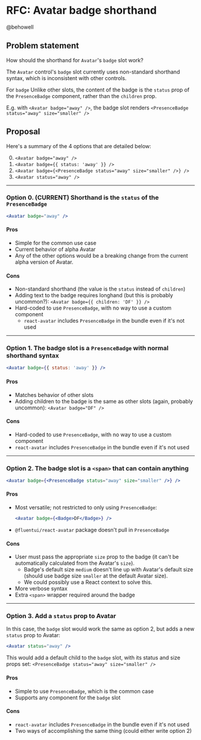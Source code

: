 # RFC: Avatar badge shorthand

@behowell

## Problem statement

How should the shorthand for `Avatar`'s `badge` slot work?

The `Avatar` control's `badge` slot currently uses non-standard shorthand syntax, which is inconsistent with other controls.

For `badge` Unlike other slots, the content of the badge is the `status` prop of the `PresenceBadge` component, rather than the `children` prop.

E.g. with `<Avatar badge="away" />`, the badge slot renders `<PresenceBadge status="away" size="smaller" />`

## Proposal

Here's a summary of the 4 options that are detailed below:

0. `<Avatar badge="away" />`
1. `<Avatar badge={{ status: 'away' }} />`
2. `<Avatar badge={<PresenceBadge status="away" size="smaller" />} />`
3. `<Avatar status="away" />`

---

### Option 0. (CURRENT) Shorthand is the `status` of the `PresenceBadge`

```jsx
<Avatar badge="away" />
```

#### Pros

- Simple for the common use case
- Current behavior of alpha Avatar
- Any of the other options would be a breaking change from the current alpha version of Avatar.

#### Cons

- Non-standard shorthand (the value is the `status` instead of `children`)
- Adding text to the badge requires longhand (but this is probably uncommon?):
  `<Avatar badge={{ children: 'DF' }} />`
- Hard-coded to use `PresenceBadge`, with no way to use a custom component
  - `react-avatar` includes `PresenceBadge` in the bundle even if it's not used

---

### Option 1. The badge slot is a `PresenceBadge` with normal shorthand syntax

```jsx
<Avatar badge={{ status: 'away' }} />
```

#### Pros

- Matches behavior of other slots
- Adding children to the badge is the same as other slots (again, probably uncommon):
  `<Avatar badge="DF" />`

#### Cons

- Hard-coded to use `PresenceBadge`, with no way to use a custom component
- `react-avatar` includes `PresenceBadge` in the bundle even if it's not used

---

### Option 2. The badge slot is a `<span>` that can contain anything

```jsx
<Avatar badge={<PresenceBadge status="away" size="smaller" />} />
```

#### Pros

- Most versatile; not restricted to only using `PresenceBadge`:
  ```jsx
  <Avatar badge={<Badge>DF</Badge>} />
  ```
- `@fluentui/react-avatar` package doesn't pull in `PresenceBadge`

#### Cons

- User must pass the appropriate `size` prop to the badge (it can't be automatically calculated from the Avatar's `size`).
  - Badge's default size `medium` doesn't line up with Avatar's default size (should use badge size `smaller` at the default Avatar size).
  - We could possibly use a React context to solve this.
- More verbose syntax
- Extra `<span>` wrapper required around the badge

---

### Option 3. Add a `status` prop to Avatar

In this case, the `badge` slot would work the same as option 2, but adds a new `status` prop to Avatar:

```jsx
<Avatar status="away" />
```

This would add a default child to the `badge` slot, with its status and size props set:
`<PresenceBadge status="away" size="smaller" />`

#### Pros

- Simple to use `PresenceBadge`, which is the common case
- Supports any component for the `badge` slot

#### Cons

- `react-avatar` includes `PresenceBadge` in the bundle even if it's not used
- Two ways of accomplishing the same thing (could either write option 2)
